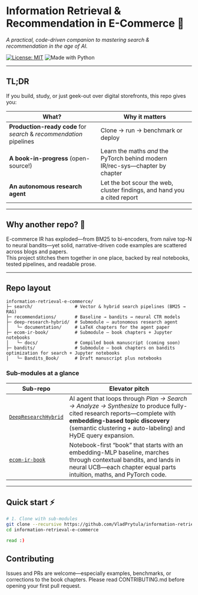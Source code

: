 # Information Retrieval & Recommendation in E-Commerce 🚀
*A practical, code-driven companion to mastering search & recommendation in the age of AI.*

[![License: MIT](https://img.shields.io/badge/License-MIT-green.svg)](LICENSE)
![Made with Python](https://img.shields.io/badge/Made%20with-Python-blue.svg)

---

## TL;DR

If you build, study, or just geek-out over digital storefronts, this repo gives you:

| What? | Why it matters |
|-------|----------------|
| **Production-ready code** for *search* & *recommendation* pipelines | Clone → run → benchmark or deploy |
| **A book-in-progress** (open-source!) | Learn the maths *and* the PyTorch behind modern IR/rec-sys—chapter by chapter |
| **An autonomous research agent** | Let the bot scour the web, cluster findings, and hand you a cited report |

---

## Why another repo? 🤔

E-commerce IR has exploded—from BM25 to bi-encoders, from naïve top-N to neural bandits—yet solid, narrative-driven code examples are scattered across blogs and papers.  
This project stitches them together in one place, backed by real notebooks, tested pipelines, and readable prose.

---

## Repo layout
```
information-retrieval-e-commerce/
├─ search/                # Vector & hybrid search pipelines (BM25 → RAG)
├─ recommendations/       # Baseline → bandits → neural CTR models
├─ deep-research-hybrid/  # Submodule – autonomous research agent
│   └─ documentation/     # LaTeX chapters for the agent paper
├─ ecom-ir-book/          # Submodule – book chapters + Jupyter notebooks
│   └─ docs/              # Compiled book manuscript (coming soon)
├─ bandits/               # Submodule – book chapters on bandits optimization for search + Jupyter notebooks
│   └─ Bandits_Book/      # Draft manuscript plus notebooks
```
### Sub-modules at a glance

| Sub-repo | Elevator pitch |
|----------|----------------|
| [`DeepResearchHybrid`](https://github.com/VladPrytula/DeepResearchHybrid) | AI agent that loops through *Plan → Search → Analyze → Synthesize* to produce fully-cited research reports—complete with **embedding-based topic discovery** (semantic clustering + auto-labeling) and HyDE query expansion. |
| [`ecom-ir-book`]([https://github.com/VladPrytula/notes2blog](https://github.com/VladPrytula/ecom-ir-book.git)) | Notebook-first “book” that starts with an embedding-MLP baseline, marches through contextual bandits, and lands in neural UCB—each chapter equal parts intuition, maths, and PyTorch code. |


---

## Quick start ⚡

```bash
# 1. Clone with sub-modules
git clone --recursive https://github.com/VladPrytula/information-retrieval-e-commerce.git
cd information-retrieval-e-commerce

read :)
```


## Contributing 

Issues and PRs are welcome—especially examples, benchmarks, or corrections to the book chapters.
Please read CONTRIBUTING.md before opening your first pull request.
